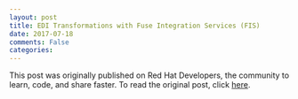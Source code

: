 ```yaml
---
layout: post
title: EDI Transformations with Fuse Integration Services (FIS) 
date: 2017-07-18
comments: False
categories:
---
```


This post was originally published on Red Hat Developers, the community to learn, code, and share faster. To read the original post, click [here](https://developers.redhat.com/blog/2017/07/18/edi-transformations-with-fuse-integration-services-fis/).
